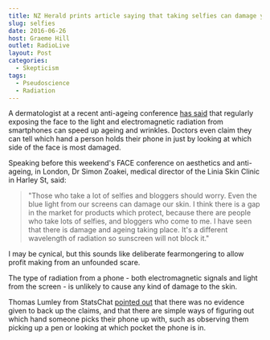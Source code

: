 ```yaml
---
title: NZ Herald prints article saying that taking selfies can damage your skin
slug: selfies
date: 2016-06-26
host: Graeme Hill
outlet: RadioLive
layout: Post
categories:
  - Skepticism
tags:
  - Pseudoscience
  - Radiation
---
```


A dermatologist at a recent anti-ageing conference [has said](http://www.nzherald.co.nz/lifestyle/news/article.cfm?c_id=6&objectid=11659146) that regularly exposing the face to the light and electromagnetic radiation from smartphones can speed up ageing and wrinkles. Doctors even claim they can tell which hand a person holds their phone in just by looking at which side of the face is most damaged.

<!-- more -->

Speaking before this weekend's FACE conference on aesthetics and anti-ageing, in London, Dr Simon Zoakei, medical director of the Linia Skin Clinic in Harley St, said:

> "Those who take a lot of selfies and bloggers should worry. Even the blue light from our screens can damage our skin. I think there is a gap in the market for products which protect, because there are people who take lots of selfies, and bloggers who come to me. I have seen that there is damage and ageing taking place. It's a different wavelength of radiation so sunscreen will not block it."

I may be cynical, but this sounds like deliberate fearmongering to allow profit making from an unfounded scare.

The type of radiation from a phone - both electromagnetic signals and light from the screen - is unlikely to cause any kind of damage to the skin.

Thomas Lumley from StatsChat [pointed out](http://www.statschat.org.nz/2016/06/19/selfies-can-damage-your-credibility/) that there was no evidence given to back up the claims, and that there are simple ways of figuring out which hand someone picks their phone up with, such as observing them picking up a pen or looking at which pocket the phone is in.
